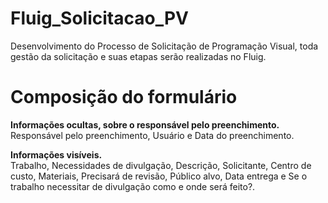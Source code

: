 # Fluig_Solicitacao_PV

Desenvolvimento do Processo de Solicitação de Programação Visual, toda gestão da solicitação e suas etapas serão realizadas no Fluig.


# Composição do formulário

  <b>Informações ocultas, sobre o responsável pelo preenchimento. </b> <br>
	Responsável pelo preenchimento, Usuário e Data do preenchimento.
					
  <b>Informações visíveis. </b> <br>
        Trabalho, Necessidades de divulgação, Descrição, Solicitante, Centro de custo, Materiais, Precisará de revisão, Público alvo, Data entrega e Se o trabalho necessitar de divulgação como e onde será feito?.
